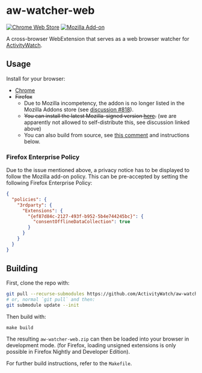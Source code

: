 # aw-watcher-web

[![Chrome Web Store](https://img.shields.io/chrome-web-store/v/nglaklhklhcoonedhgnpgddginnjdadi.svg)][chrome]
[![Mozilla Add-on](https://img.shields.io/amo/v/aw-watcher-web.svg)][firefox]

A cross-browser WebExtension that serves as a web browser watcher for [ActivityWatch][activitywatch].

## Usage

Install for your browser:

- [Chrome][chrome]
- ~~Firefox~~
  - Due to Mozilla incompetency, the addon is no longer listed in the Mozilla Addons store (see [discussion #818][818]).
  - ~~You can install the latest Mozilla-signed version [here][last-xpi].~~ (we are apparently not allowed to self-distribute this, see discussion linked above)
  - You can also build from source, see [this comment][build-source-cmt] and instructions below.

[activitywatch]: https://github.com/ActivityWatch/activitywatch
[firefox]: https://addons.mozilla.org/en-US/firefox/addon/aw-watcher-web/
[chrome]: https://chrome.google.com/webstore/detail/nglaklhklhcoonedhgnpgddginnjdadi/
[build-source-cmt]: https://github.com/ActivityWatch/aw-watcher-web/issues/94#issuecomment-1315773537
[last-xpi]: https://github.com/ActivityWatch/aw-watcher-web/releases/download/v0.4.3/aw-watcher-web-v0.4.3.xpi
[818]: https://github.com/orgs/ActivityWatch/discussions/818#discussioncomment-4017528

### Firefox Enterprise Policy

Due to the issue mentioned above, a privacy notice has to be displayed to follow the Mozilla add-on policy. This can be pre-accepted by setting the following Firefox Enterprise Policy:

```json
{
  "policies": {
    "3rdparty": {
      "Extensions": {
        "{ef87d84c-2127-493f-b952-5b4e744245bc}": {
          "consentOfflineDataCollection": true
        }
      }
    }
  }
}
```

## Building

First, clone the repo with:

```sh
git pull --recurse-submodules https://github.com/ActivityWatch/aw-watcher-web.git
# or, normal `git pull` and then:
git submodule update --init
```

Then build with:

```
make build
```

The resulting `aw-watcher-web.zip` can then be loaded into your browser in development mode. (for Firefox, loading unsigned extensions is only possible in Firefox Nightly and Developer Edition).

For further build instructions, refer to the `Makefile`.
